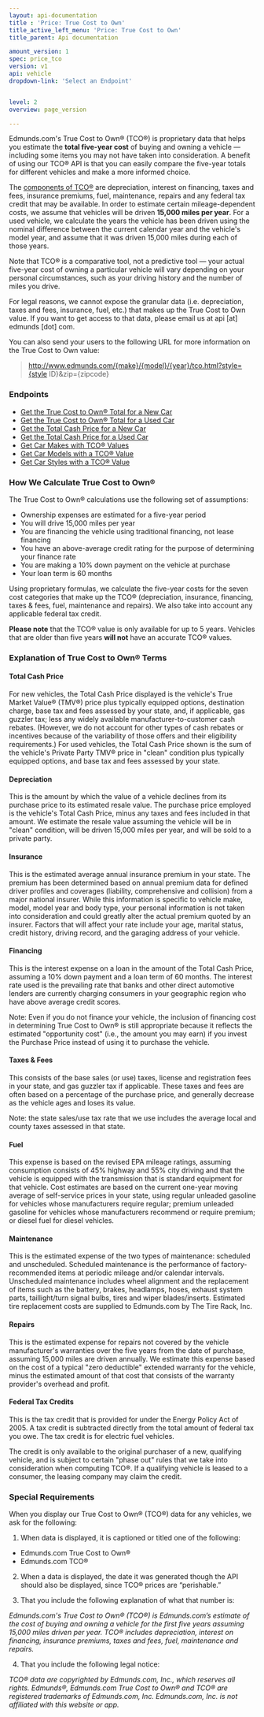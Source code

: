 ```yaml
---
layout: api-documentation
title : 'Price: True Cost to Own'
title_active_left_menu: 'Price: True Cost to Own'
title_parent: Api documentation

amount_version: 1
spec: price_tco
version: v1
api: vehicle
dropdown-link: 'Select an Endpoint'


level: 2
overview: page_version

---
```


<div class="info-message">
Edmunds.com's True Cost to Own® (TCO®) is proprietary data that helps you estimate the <b>total five-year cost</b> of buying and owning a vehicle — including some items you may not have taken into consideration. A benefit of using our TCO® API is that you can easily compare the five-year totals for different vehicles and make a more informed choice.
</div>

The [components of TCO®](/api-documentation/vehicle/price_tco_cats/v1/) are depreciation, interest on financing, taxes and fees, insurance premiums, fuel, maintenance, repairs and any federal tax credit that may be available. In order to estimate certain mileage-dependent costs, we assume that vehicles will be driven **15,000 miles per year**. For a used vehicle, we calculate the years the vehicle has been driven using the nominal difference between the current calendar year and the vehicle's model year, and assume that it was driven 15,000 miles during each of those years.

Note that TCO® is a comparative tool, not a predictive tool — your actual five-year cost of owning a particular vehicle will vary depending on your personal circumstances, such as your driving history and the number of miles you drive.

For legal reasons, we cannot expose the granular data (i.e. depreciation, taxes and fees, insurance, fuel, etc.) that makes up the True Cost to Own value. If you want to get access to that data, please email us at api \[at\] edmunds \[dot\] com.

You can also send your users to the following URL for more information on the True Cost to Own value: 

> http://www.edmunds.com/{make}/{model}/{year}/tco.html?style={style ID}&zip={zipcode}

### Endpoints

* [Get the True Cost to Own® Total for a New Car](/api-documentation/vehicle/price_tco/v1/01_newcar_tco/api-description.html)
* [Get the True Cost to Own® Total for a Used Car](/api-documentation/vehicle/price_tco/v1/02_usedcar_tco/api-description.html)
* [Get the Total Cash Price for a New Car](/api-documentation/vehicle/price_tco/v1/03_newcar_totalcash/api-description.html)
* [Get the Total Cash Price for a Used Car](/api-documentation/vehicle/price_tco/v1/04_usedcar_totalcash/api-description.html)
* [Get Car Makes with TCO® Values](/api-documentation/vehicle/price_tco/v1/05_makes_with_tco/api-description.html)
* [Get Car Models with a TCO® Value](/api-documentation/vehicle/price_tco/v1/06_models_with_tco/api-description.html)
* [Get Car Styles with a TCO® Value](/api-documentation/vehicle/price_tco/v1/07_styles_with_tco/api-description.html)

### How We Calculate True Cost to Own®

The True Cost to Own® calculations use the following set of assumptions:

* Ownership expenses are estimated for a five-year period
* You will drive 15,000 miles per year
* You are financing the vehicle using traditional financing, not lease financing
* You have an above-average credit rating for the purpose of determining your finance rate
* You are making a 10% down payment on the vehicle at purchase
* Your loan term is 60 months

Using proprietary formulas, we calculate the five-year costs for the seven cost categories that make up the TCO® (depreciation, insurance, financing, taxes & fees, fuel, maintenance and repairs). We also take into account any applicable federal tax credit.

**Please note** that the TCO® value is only available for up to 5 years. Vehicles that are older than five years **will not** have an accurate TCO® values.

### Explanation of True Cost to Own® Terms

#### Total Cash Price

For new vehicles, the Total Cash Price displayed is the vehicle's True Market Value® (TMV®) price plus typically equipped options, destination charge, base tax and fees assessed by your state, and, if applicable, gas guzzler tax; less any widely available manufacturer-to-customer cash rebates. (However, we do not account for other types of cash rebates or incentives because of the variability of those offers and their eligibility requirements.) For used vehicles, the Total Cash Price shown is the sum of the vehicle's Private Party TMV® price in "clean" condition plus typically equipped options, and base tax and fees assessed by your state.

#### Depreciation

This is the amount by which the value of a vehicle declines from its purchase price to its estimated resale value. The purchase price employed is the vehicle's Total Cash Price, minus any taxes and fees included in that amount. We estimate the resale value assuming the vehicle will be in "clean" condition, will be driven 15,000 miles per year, and will be sold to a private party.

#### Insurance

This is the estimated average annual insurance premium in your state. The premium has been determined based on annual premium data for defined driver profiles and coverages (liability, comprehensive and collision) from a major national insurer. While this information is specific to vehicle make, model, model year and body type, your personal information is not taken into consideration and could greatly alter the actual premium quoted by an insurer. Factors that will affect your rate include your age, marital status, credit history, driving record, and the garaging address of your vehicle.

#### Financing

This is the interest expense on a loan in the amount of the Total Cash Price, assuming a 10% down payment and a loan term of 60 months. The interest rate used is the prevailing rate that banks and other direct automotive lenders are currently charging consumers in your geographic region who have above average credit scores.

Note: Even if you do not finance your vehicle, the inclusion of financing cost in determining True Cost to Own® is still appropriate because it reflects the estimated "opportunity cost" (i.e., the amount you may earn) if you invest the Purchase Price instead of using it to purchase the vehicle.

#### Taxes & Fees

This consists of the base sales (or use) taxes, license and registration fees in your state, and gas guzzler tax if applicable. These taxes and fees are often based on a percentage of the purchase price, and generally decrease as the vehicle ages and loses its value.

Note: the state sales/use tax rate that we use includes the average local and county taxes assessed in that state.

#### Fuel

This expense is based on the revised EPA mileage ratings, assuming consumption consists of 45% highway and 55% city driving and that the vehicle is equipped with the transmission that is standard equipment for that vehicle. Cost estimates are based on the current one-year moving average of self-service prices in your state, using regular unleaded gasoline for vehicles whose manufacturers require regular; premium unleaded gasoline for vehicles whose manufacturers recommend or require premium; or diesel fuel for diesel vehicles.

#### Maintenance

This is the estimated expense of the two types of maintenance: scheduled and unscheduled. Scheduled maintenance is the performance of factory-recommended items at periodic mileage and/or calendar intervals. Unscheduled maintenance includes wheel alignment and the replacement of items such as the battery, brakes, headlamps, hoses, exhaust system parts, taillight/turn signal bulbs, tires and wiper blades/inserts. Estimated tire replacement costs are supplied to Edmunds.com by The Tire Rack, Inc.

#### Repairs

This is the estimated expense for repairs not covered by the vehicle manufacturer's warranties over the five years from the date of purchase, assuming 15,000 miles are driven annually. We estimate this expense based on the cost of a typical "zero deductible" extended warranty for the vehicle, minus the estimated amount of that cost that consists of the warranty provider's overhead and profit.

#### Federal Tax Credits

This is the tax credit that is provided for under the Energy Policy Act of 2005. A tax credit is subtracted directly from the total amount of federal tax you owe. The tax credit is for electric fuel vehicles.

The credit is only available to the original purchaser of a new, qualifying vehicle, and is subject to certain "phase out" rules that we take into consideration when computing TCO®. If a qualifying vehicle is leased to a consumer, the leasing company may claim the credit.

### Special Requirements

When you display our True Cost to Own® (TCO®) data for any vehicles, we ask for the following:

1) When data is displayed, it is captioned or titled one of the following:

* Edmunds.com True Cost to Own®
* Edmunds.com TCO®

2) When a data is displayed, the date it was generated though the API should also be displayed, since TCO® prices are “perishable.”

3) That you include the following explanation of what that number is:

*Edmunds.com's True Cost to Own® (TCO®) is Edmunds.com’s estimate of the cost of buying and owning a vehicle for the first five years assuming 15,000 miles driven per year.  TCO® includes depreciation, interest on financing, insurance premiums, taxes and fees, fuel, maintenance and repairs.*

4) That you include the following legal notice:

*TCO® data are copyrighted by Edmunds.com, Inc., which reserves all rights. Edmunds®, Edmunds.com True Cost to Own® and TCO® are registered trademarks of Edmunds.com, Inc. Edmunds.com, Inc. is not affiliated with this website or app.*
